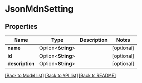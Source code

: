 # JsonMdnSetting

## Properties

Name | Type | Description | Notes
------------ | ------------- | ------------- | -------------
**name** | Option<**String**> |  | [optional]
**id** | Option<**String**> |  | [optional]
**description** | Option<**String**> |  | [optional]

[[Back to Model list]](../README.md#documentation-for-models) [[Back to API list]](../README.md#documentation-for-api-endpoints) [[Back to README]](../README.md)


